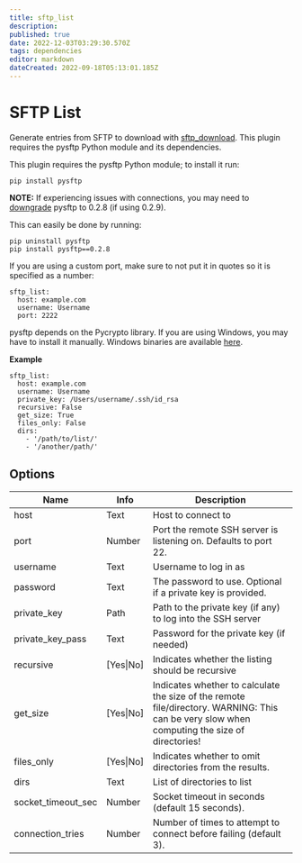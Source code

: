 ```yaml
---
title: sftp_list
description: 
published: true
date: 2022-12-03T03:29:30.570Z
tags: dependencies
editor: markdown
dateCreated: 2022-09-18T05:13:01.185Z
---
```


# SFTP List
Generate entries from SFTP to download with [sftp_download](/Plugins/sftp_download). This plugin requires the pysftp Python module and its dependencies.

This plugin requires the pysftp Python module; to install it run:

```
pip install pysftp
```
**NOTE:** If experiencing issues with connections, you may need to [downgrade](https://github.com/Yenthe666/auto_backup/issues/47) pysftp to 0.2.8 (if using 0.2.9).

This can easily be done by running:
```
pip uninstall pysftp
pip install pysftp==0.2.8
```

If you are using a custom port, make sure to not put it in quotes so it is specified as a number:
```
sftp_list:
  host: example.com
  username: Username
  port: 2222
```

pysftp depends on the Pycrypto library. If you are using Windows, you may have to install it manually. Windows binaries are available [here](http://www.voidspace.org.uk/python/modules.shtml#pycrypto).

**Example**

```
sftp_list:
  host: example.com
  username: Username
  private_key: /Users/username/.ssh/id_rsa
  recursive: False
  get_size: True
  files_only: False
  dirs: 
    - '/path/to/list/'
    - '/another/path/'
```

## Options

| **Name** | **Info** | **Description** |
| --- | --- | --- |
|  host  |  Text  |  Host to connect to  |
|  port  |  Number |  Port the remote SSH server is listening on. Defaults to port 22.  |
|  username  |  Text  |  Username to log in as  |
|  password  |  Text  |  The password to use. Optional if a private key is provided.  |
|  private_key  |  Path  |  Path to the private key (if any) to log into the SSH server  |
|  private_key_pass  |  Text  |  Password for the private key (if needed)  |
|  recursive  |  [Yes\|No]  |  Indicates whether the listing should be recursive  |
|  get_size  |  [Yes\|No]  |  Indicates whether to calculate the size of the remote file/directory. WARNING: This can be very slow when computing the size of directories!  |
|  files_only  |  [Yes\|No]  |  Indicates whether to omit directories from the results.  |
| dirs | Text | List of directories to list |
| socket_timeout_sec | Number | Socket timeout in seconds (default 15 seconds). |
| connection_tries | Number | Number of times to attempt to connect before failing (default 3). |